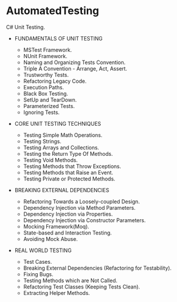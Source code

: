 # AutomatedTesting
C# Unit Testing.

* FUNDAMENTALS OF UNIT TESTING
  - MSTest Framework.
  - NUnit Framework.
  - Naming and Organizing Tests Convention.
  - Triple A Convention - Arrange, Act, Assert.
  - Trustworthy Tests.
  - Refactoring Legacy Code.
  - Execution Paths.
  - Black Box Testing.
  - SetUp and TearDown.
  - Parameterized Tests.
  - Ignoring Tests.
  
* CORE UNIT TESTING TECHNIQUES
  - Testing Simple Math Operations.
  - Testing Strings.
  - Testing Arrays and Collections.
  - Testing the Return Type Of Methods.
  - Testing Void Methods.
  - Testing Methods that Throw Exceptions.
  - Testing Methods that Raise an Event.
  - Testing Private or Protected Methods.
  
* BREAKING EXTERNAL DEPENDENCIES
  - Refactoring Towards a Loosely-coupled Design.
  - Dependency Injection via Method Parameters.
  - Dependency Injection via Properties.
  - Dependency Injection via Constructor Parameters.
  - Mocking Framework(Moq).
  - State-based and Interaction Testing.
  - Avoiding Mock Abuse.
  
* REAL WORLD TESTING
  - Test Cases.
  - Breaking External Dependencies (Refactoring for Testability).
  - Fixing Bugs.
  - Testing Methods which are Not Called.
  - Refactoring Test Classes (Keeping Tests Clean).
  - Extracting Helper Methods.
  
  

  
  

